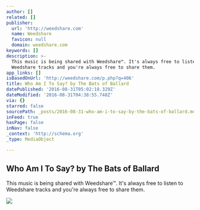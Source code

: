 ```yaml
---
author: []
related: []
publisher:
  url: 'http://weedshare.com'
  name: Weedshare
  favicon: null
  domain: weedshare.com
keywords: []
description: >-
  This music is being shared with Weedshare™. It's always free to listen to
  Weedshare tracks and you're always free to share them.
app_links: []
isBasedOnUrl: 'http://weedshare.com/p.php?q=406'
title: Who Am I To Say? by The Bats of Ballard
datePublished: '2016-08-31T05:02:18.329Z'
dateModified: '2016-08-31T04:38:55.748Z'
via: {}
starred: false
sourcePath: _posts/2016-08-31-who-am-i-to-say-by-the-bats-of-ballard.md
inFeed: true
hasPage: false
inNav: false
_context: 'http://schema.org'
_type: MediaObject

---
```

<article style=""><h1>Who Am I To Say? by The Bats of Ballard</h1><p>This music is being shared with Weedshare™. It's always free to listen to Weedshare tracks and you're always free to share them.</p><img src="http://weedshare.com/uploads/5/cover-whoamitosay.png" /></article>